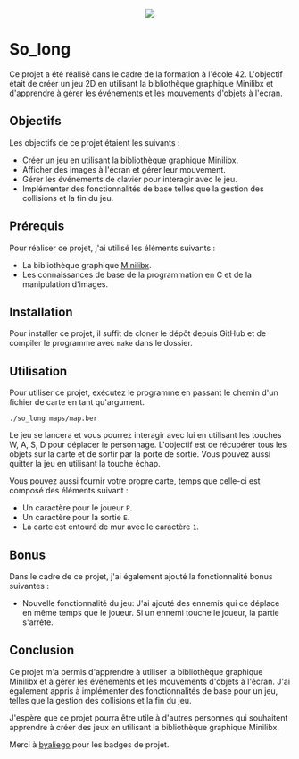 <p align="center">
  <img src="https://github.com/byaliego/42-project-badges/blob/main/badges/so_long-bonus.png?raw=true">
</p>

# So_long

Ce projet a été réalisé dans le cadre de la formation à l'école 42. L'objectif était de créer un jeu 2D en utilisant la bibliothèque graphique Minilibx et d'apprendre à gérer les événements et les mouvements d'objets à l'écran.

## Objectifs

Les objectifs de ce projet étaient les suivants :

- Créer un jeu en utilisant la bibliothèque graphique Minilibx.
- Afficher des images à l'écran et gérer leur mouvement.
- Gérer les événements de clavier pour interagir avec le jeu.
- Implémenter des fonctionnalités de base telles que la gestion des collisions et la fin du jeu.

## Prérequis

Pour réaliser ce projet, j'ai utilisé les éléments suivants :

- La bibliothèque graphique [Minilibx](https://github.com/42Paris/minilibx-linux). 
- Les connaissances de base de la programmation en C et de la manipulation d'images.

## Installation

Pour installer ce projet, il suffit de cloner le dépôt depuis GitHub et de compiler le programme avec `make` dans le dossier.

## Utilisation

Pour utiliser ce projet, exécutez le programme en passant le chemin d'un fichier de carte en tant qu'argument.

`./so_long maps/map.ber`

Le jeu se lancera et vous pourrez interagir avec lui en utilisant les touches W, A, S, D pour déplacer le personnage. L'objectif est de récupérer tous les objets sur la carte et de sortir par la porte de sortie. Vous pouvez aussi quitter la jeu en utilisant la touche échap.

Vous pouvez aussi fournir votre propre carte, temps que celle-ci est composé des éléments suivant :
- Un caractère pour le joueur `P`.
- Un caractère pour la sortie `E`.
- La carte est entouré de mur avec le caractère `1`.

## Bonus

Dans le cadre de ce projet, j'ai également ajouté la fonctionnalité bonus suivantes :

- Nouvelle fonctionnalité du jeu: J'ai ajouté des ennemis qui ce déplace en même temps que le joueur. Si un ennemi touche le joueur, la partie s'arrête.

## Conclusion

Ce projet m'a permis d'apprendre à utiliser la bibliothèque graphique Minilibx et à gérer les événements et les mouvements d'objets à l'écran. J'ai également appris à implémenter des fonctionnalités de base pour un jeu, telles que la gestion des collisions et la fin du jeu.

J'espère que ce projet pourra être utile à d'autres personnes qui souhaitent apprendre à créer des jeux en utilisant la bibliothèque graphique Minilibx.

Merci à [byaliego](https://github.com/byaliego) pour les badges de projet.


